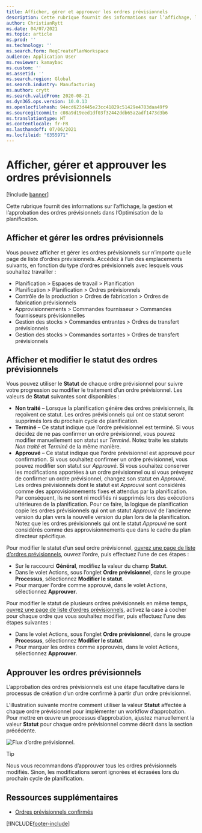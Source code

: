 ```yaml
---
title: Afficher, gérer et approuver les ordres prévisionnels
description: Cette rubrique fournit des informations sur l’affichage, la gestion et l’approbation des ordres prévisionnels dans l’Optimisation de la planification.
author: ChristianRytt
ms.date: 04/07/2021
ms.topic: article
ms.prod: ''
ms.technology: ''
ms.search.form: ReqCreatePlanWorkspace
audience: Application User
ms.reviewer: kamaybac
ms.custom: ''
ms.assetid: ''
ms.search.region: Global
ms.search.industry: Manufacturing
ms.author: crytt
ms.search.validFrom: 2020-08-21
ms.dyn365.ops.version: 10.0.13
ms.openlocfilehash: 94ecd623d445e23cc41829c51429e4783daa49f9
ms.sourcegitcommit: c08a9d19eed1df03f32442ddb65a2adf1473d3b6
ms.translationtype: HT
ms.contentlocale: fr-FR
ms.lasthandoff: 07/06/2021
ms.locfileid: "6355971"
---
```

# <a name="view-manage-and-approve-planned-orders"></a>Afficher, gérer et approuver les ordres prévisionnels

[!include [banner](../../includes/banner.md)]

Cette rubrique fournit des informations sur l’affichage, la gestion et l’approbation des ordres prévisionnels dans l’Optimisation de la planification.

## <a name="view-and-manage-planned-orders"></a><a name="view-planned-orders"></a>Afficher et gérer les ordres prévisionnels

Vous pouvez afficher et gérer les ordres prévisionnels sur n’importe quelle page de liste d’ordres prévisionnels. Accédez à l’un des emplacements suivants, en fonction du type d’ordres prévisionnels avec lesquels vous souhaitez travailler :

- Planification \> Espaces de travail \> Planification
- Planification \> Planification \> Ordres prévisionnels
- Contrôle de la production \> Ordres de fabrication \> Ordres de fabrication prévisionnels
- Approvisionnements \> Commandes fournisseur \> Commandes fournisseurs prévisionnelles
- Gestion des stocks \> Commandes entrantes \> Ordres de transfert prévisionnels
- Gestion des stocks \> Commandes sortantes \> Ordres de transfert prévisionnels

## <a name="view-and-edit-the-status-of-planned-orders"></a>Afficher et modifier le statut des ordres prévisionnels

Vous pouvez utiliser le **Statut** de chaque ordre prévisionnel pour suivre votre progression ou modifier le traitement d’un ordre prévisionnel. Les valeurs de **Statut** suivantes sont disponibles :

- **Non traité** – Lorsque la planification génère des ordres prévisionnels, ils reçoivent ce statut. Les ordres prévisionnels qui ont ce statut seront supprimés lors du prochain cycle de planification.
- **Terminé** – Ce statut indique que l’ordre prévisionnel est terminé. Si vous décidez de ne pas confirmer un ordre prévisionnel, vous pouvez modifier manuellement son statut sur *Terminé*. Notez traite les statuts *Non traité* et *Terminé* de la même manière.
- **Approuvé** – Ce statut indique que l’ordre prévisionnel est approuvé pour confirmation. Si vous souhaitez confirmer un ordre prévisionnel, vous pouvez modifier son statut sur *Approuvé*. Si vous souhaitez conserver les modifications apportées à un ordre prévisionnel ou si vous prévoyez de confirmer un ordre prévisionnel, changez son statut en *Approuvé*. Les ordres prévisionnels dont le statut est *Approuvé* sont considérés comme des approvisionnements fixes et attendus par la planification. Par conséquent, ils ne sont ni modifiés ni supprimés lors des exécutions ultérieures de la planification. Pour ce faire, la logique de planification copie les ordres prévisionnels qui ont un statut *Approuvé* de l’ancienne version du plan vers la nouvelle version du plan lors de la planification. Notez que les ordres prévisionnels qui ont le statut *Approuvé* ne sont considérés comme des approvisionnements que dans le cadre du plan directeur spécifique.

Pour modifier le statut d’un seul ordre prévisionnel, [ouvrez une page de liste d’ordres prévisionnels](#view-planned-orders), ouvrez l’ordre, puis effectuez l’une de ces étapes :

- Sur le raccourci **Général**, modifiez la valeur du champ **Statut**.
- Dans le volet Actions, sous l’onglet **Ordre prévisionnel**, dans le groupe **Processus**, sélectionnez **Modifier le statut**.
- Pour marquer l’ordre comme approuvé, dans le volet Actions, sélectionnez **Approuver**.

Pour modifier le statut de plusieurs ordres prévisionnels en même temps, [ouvrez une page de liste d’ordres prévisionnels](#view-planned-orders), activez la case à cocher pour chaque ordre que vous souhaitez modifier, puis effectuez l’une des étapes suivantes :

- Dans le volet Actions, sous l’onglet **Ordre prévisionnel**, dans le groupe **Processus**, sélectionnez **Modifier le statut**.
- Pour marquer les ordres comme approuvés, dans le volet Actions, sélectionnez **Approuver**.

## <a name="approve-planned-orders"></a>Approuver les ordres prévisionnels

L’approbation des ordres prévisionnels est une étape facultative dans le processus de création d’un ordre confirmé à partir d’un ordre prévisionnel.

L’illustration suivante montre comment utiliser la valeur **Statut** affectée à chaque ordre prévisionnel pour implémenter un workflow d’approbation. Pour mettre en œuvre un processus d’approbation, ajustez manuellement la valeur **Statut** pour chaque ordre prévisionnel comme décrit dans la section précédente.

![Flux d’ordre prévisionnel.](media/approved-planned-orders-1.png)

> [!TIP]
> Nous vous recommandons d’approuver tous les ordres prévisionnels modifiés. Sinon, les modifications seront ignorées et écrasées lors du prochain cycle de planification.

## <a name="additional-resources"></a>Ressources supplémentaires

- [Ordres prévisionnels confirmés](planned-order-firming.md)

[!INCLUDE[footer-include](../../../includes/footer-banner.md)]

